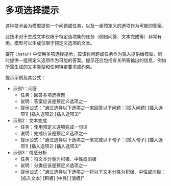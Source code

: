 # 多项选择提示

这种技术会为模型提供一个问题或任务，以及一组预定义的选项作为可能的答案。

此技术对于生成文本仅限于特定选项集的任务（例如问答、文本完成等）非常有用。模型可以生成仅限于预定义选项的文本。

要在 ```ChatGPT``` 中使用多项选择提示，应该将问题或任务作为输入提供给模型，同时提供一组预定义选项作为可能的答案。提示还应包括有关所需输出的信息，例如所需生成的文本类型和任何特定要求或约束。

提示示例及其公式：

- 示例1：问答
  - 任务：回答多项选择题
  - 说明：答案应该是预定义选项之一
  - 提示公式："通过选择以下选项之一来回答以下问题：[插入问题] [插入选项1] [插入选项2] [插入选项3]"
- 示例2：文本完成
  - 任务：使用预定义选项完成一句话
  - 说明：完成应该是预定义选项之一
  - 提示公式："通过选择以下选项之一来完成以下句子：[插入句子] [插入选项1] [插入选项2] [插入选项3]"
- 示例3：情感分析
  - 任务：将文本分类为积极、中性或消极
  - 说明：分类应该是预定义选项之一
  - 提示公式："通过选择以下选项之一将以下文本分类为积极、中性或消极：[插入文本] [积极] [中性] [消极]"